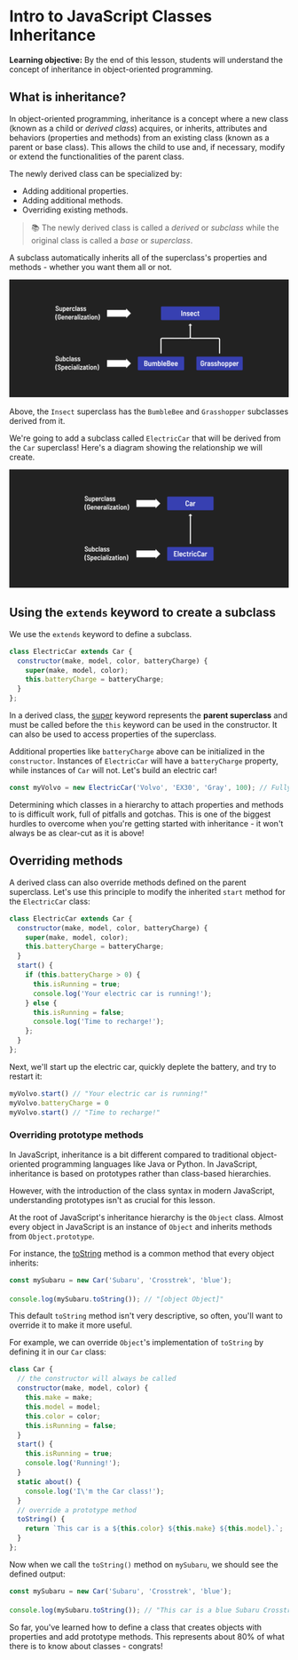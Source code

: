 <h1>
  <span class="headline">Intro to JavaScript Classes</span>
  <span class="subhead">Inheritance</span>
</h1>

**Learning objective:** By the end of this lesson, students will understand the concept of inheritance in object-oriented programming.

## What is inheritance?

In object-oriented programming, inheritance is a concept where a new class (known as a child or *derived class*) acquires, or inherits, attributes and behaviors (properties and methods) from an existing class (known as a parent or base class). This allows the child to use and, if necessary, modify or extend the functionalities of the parent class.

The newly derived class can be specialized by:

- Adding additional properties.
- Adding additional methods.
- Overriding existing methods.

> 📚 The newly derived class is called a *derived* or *subclass* while the original class is called a *base* or *superclass*.

A subclass automatically inherits all of the superclass's properties and methods - whether you want them all or not.

![A diagram showing the general Insect superclass, and how it relates to the specialized BumbleBee and Grasshopper subclasses.](assets/insect-inheritance.png)

Above, the `Insect` superclass has the `BumbleBee` and `Grasshopper` subclasses derived from it.

We're going to add a subclass called `ElectricCar` that will be derived from the `Car` superclass! Here's a diagram showing the relationship we will create.

![A diagram showing the general Car superclass, and how it relates to the specialized ElectricCar subclass.](assets/car-inheritance.png)

## Using the `extends` keyword to create a subclass

We use the `extends` keyword to define a subclass.

```js
class ElectricCar extends Car {
  constructor(make, model, color, batteryCharge) {
    super(make, model, color);
    this.batteryCharge = batteryCharge;
  }
};
```

In a derived class, the [super](https://developer.mozilla.org/en-US/docs/Web/JavaScript/Reference/Operators/super) keyword represents the **parent superclass** and must be called before the `this` keyword can be used in the constructor. It can also be used to access properties of the superclass.

Additional properties like `batteryCharge` above can be initialized in the `constructor`. Instances of `ElectricCar` will have a `batteryCharge` property, while instances of `Car` will not. Let's build an electric car!

```js
const myVolvo = new ElectricCar('Volvo', 'EX30', 'Gray', 100); // Fully charged!
```

Determining which classes in a hierarchy to attach properties and methods to is difficult work, full of pitfalls and gotchas. This is one of the biggest hurdles to overcome when you're getting started with inheritance - it won't always be as clear-cut as it is above!

## Overriding methods

A derived class can also override methods defined on the parent superclass. Let's use this principle to modify the inherited `start` method for the `ElectricCar` class:

```js
class ElectricCar extends Car {
  constructor(make, model, color, batteryCharge) {
    super(make, model, color);
    this.batteryCharge = batteryCharge;
  }
  start() {
    if (this.batteryCharge > 0) {
      this.isRunning = true;
      console.log('Your electric car is running!');
    } else {
      this.isRunning = false;
      console.log('Time to recharge!');
    };
  }
};
```

Next, we'll start up the electric car, quickly deplete the battery, and try to restart it:

```js
myVolvo.start() // "Your electric car is running!"
myVolvo.batteryCharge = 0
myVolvo.start() // "Time to recharge!"
```

### Overriding prototype methods

In JavaScript, inheritance is a bit different compared to traditional object-oriented programming languages like Java or Python. In JavaScript, inheritance is based on prototypes rather than class-based hierarchies.

However, with the introduction of the class syntax in modern JavaScript, understanding prototypes isn't as crucial for this lesson.

At the root of JavaScript's inheritance hierarchy is the `Object` class. Almost every object in JavaScript is an instance of `Object` and inherits methods from `Object.prototype`.

For instance, the [toString](https://developer.mozilla.org/en-US/docs/Web/JavaScript/Reference/Global_Objects/Object/toString) method is a common method that every object inherits:

```js
const mySubaru = new Car('Subaru', 'Crosstrek', 'blue');

console.log(mySubaru.toString()); // "[object Object]"
```

This default `toString` method isn't very descriptive, so often, you'll want to override it to make it more useful. 

For example, we can override `Object`'s implementation of `toString` by defining it in our `Car` class:

```js
class Car {
  // the constructor will always be called
  constructor(make, model, color) {
    this.make = make;
    this.model = model;
    this.color = color;
    this.isRunning = false;
  }
  start() {
    this.isRunning = true;
    console.log('Running!');
  }
  static about() {
    console.log('I\'m the Car class!');
  }
  // override a prototype method
  toString() {
    return `This car is a ${this.color} ${this.make} ${this.model}.`;
  }
};
```

Now when we call the `toString()` method on `mySubaru`, we should see the defined output:

```js
const mySubaru = new Car('Subaru', 'Crosstrek', 'blue');

console.log(mySubaru.toString()); // "This car is a blue Subaru Crosstrek"
```

So far, you've learned how to define a class that creates objects with properties and add prototype methods. This represents about 80% of what there is to know about classes - congrats!